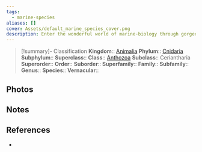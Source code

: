 ```yaml
---
tags:
  - marine-species
aliases: []
cover: Assets/default_marine_species_cover.png
description: Enter the wonderful world of marine-biology through gorgeous underwater pictures of marine animals. Ceriantharia are anemone shaped animals from the Cnidaria phylum, which is the phylum that encompasses jellyfishes, gorgonians, and corals. Anthozoa means flower-animal.
---
```

> [!summary]- Classification
**Kingdom**:: [Animalia](Animalia.md)
**Phylum**:: [Cnidaria](Cnidaria.md)
**Subphylum**:: 
**Superclass**::
**Class**:: [Anthozoa](Anthozoa.md)
**Subclass**:: Ceriantharia
**Superorder**::
**Order**::
**Suborder**::
**Superfamily**::
**Family**::
**Subfamily**::
**Genus**::
**Species**::
**Vernacular**::

## Photos

## Notes

## References
- 